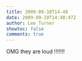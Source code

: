 ```yaml
---
title: 2009-09-10T14-48
date: 2009-09-10T14:48:47Z
author: Lee Turner
showtoc: false
comments: true
---
```


OMG they are loud !!!!!!!


